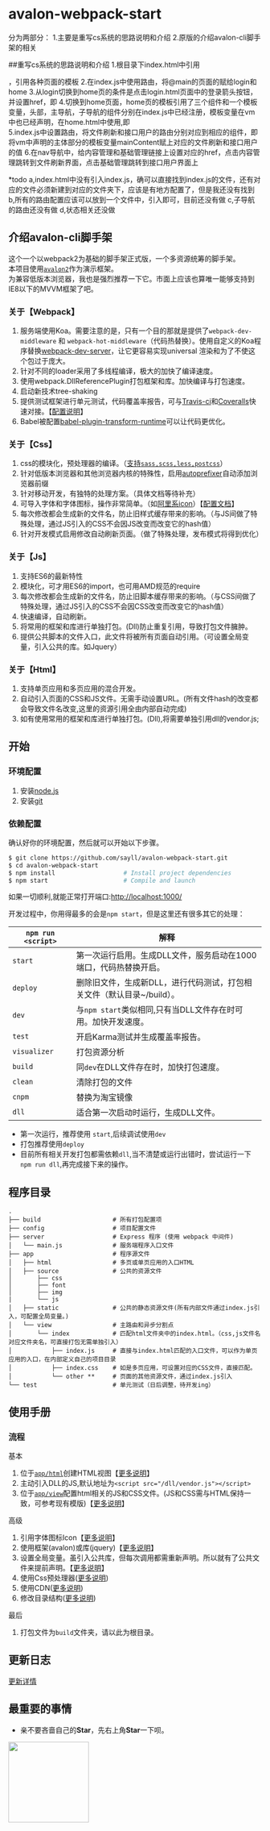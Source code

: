 # avalon-webpack-start
分为两部分：
1.主要是重写cs系统的思路说明和介绍
2.原版的介绍avalon-cli脚手架的相关

##重写cs系统的思路说明和介绍
1.根目录下index.html中引用<div ms-html="@main"></div>，引用各种页面的模板
2.在index.js中使用路由，将@main的页面的赋给login和home
3.从login切换到home页的条件是点击login.html页面中的登录箭头按钮，并设置href，即<a class="btn-arrow" id="login-btn" href="#!/home"></a>
4.切换到home页面，home页的模板引用了三个组件和一个模板变量，头部，主导航，子导航的组件分别在index.js中已经注册，模板变量在vm中也已经声明，在home.html中使用,即<div ms-html="@mainContent"></div>
5.index.js中设置路由，将文件刷新和接口用户的路由分别对应到相应的组件，即将vm中声明的主体部分的模板变量mainContent赋上对应的文件刷新和接口用户的值
6.在nav导航中，给内容管理和基础管理链接上设置对应的href，点击内容管理跳转到文件刷新界面，点击基础管理跳转到接口用户界面上

*todo
a,index.html中没有引入index.js，确可以直接找到index.js的文件，还有对应的文件必须新建到对应的文件夹下，应该是有地方配置了，但是我还没有找到
b,所有的路由配置应该可以放到一个文件中，引入即可，目前还没有做
c,子导航的路由还没有做
d,状态相关还没做


## 介绍avalon-cli脚手架

这个一个以webpack2为基础的脚手架正式版，一个多资源统筹的脚手架。</br>
本项目使用[`avalon2`](https://github.com/RubyLouvre/avalon)作为演示框架。</br>
为兼容低版本浏览器，我也是强烈推荐一下它。市面上应该也算唯一能够支持到IE8以下的MVVM框架了吧。

### 关于【Webpack】
1. 服务端使用Koa。需要注意的是，只有一个目的那就是提供了`webpack-dev-middleware` 和 `webpack-hot-middleware`（代码热替换）。使用自定义的Koa程序替换[webpack-dev-server](https://github.com/webpack/webpack-dev-server)，让它更容易实现universal 渲染和为了不使这个包过于庞大。
2. 针对不同的loader采用了多线程编译，极大的加快了编译速度。
3. 使用webpack.DllReferencePlugin打包框架和库。加快编译与打包速度。
4. 启动新技术tree-shaking
5. 提供测试框架进行单元测试，代码覆盖率报告，可与[Travis-ci](https://travis-ci.org)和[Coveralls](https://coveralls.io)快速对接。【[配置说明](https://github.com/sayll/Sayll_Karma)】
6. Babel被配置[babel-plugin-transform-runtime](https://www.npmjs.com/package/babel-plugin-transform-runtime)可以让代码更优化。

### 关于【Css】
1. css的模块化，预处理器的编译。（[支持`sass,scss,less,postcss`](/docs/loaders)）
2. 针对低版本浏览器和其他浏览器内核的特殊性，启用[autoprefixer](https://github.com/postcss/autoprefixer)自动添加浏览器前缀
3. 针对移动开发，有独特的处理方案。（具体文档等待补充）
4. 可导入字体和字体图标，操作非常简单。（如[阿里系icon](http://www.iconfont.cn/)）【[配置文档](/docs/basics/Icon.md)】
5. 每次修改都会生成新的文件名，防止旧样式缓存带来的影响。（与JS间做了特殊处理，通过JS引入的CSS不会因JS改变而改变它的hash值）
6. 针对开发模式启用修改自动刷新页面。（做了特殊处理，发布模式将得到优化）

### 关于【Js】
1. 支持ES6的最新特性
2. 模块化，可才用ES6的import，也可用AMD规范的require
3. 每次修改都会生成新的文件名，防止旧脚本缓存带来的影响。（与CSS间做了特殊处理，通过JS引入的CSS不会因CSS改变而改变它的hash值）
4. 快速编译，自动刷新。
5. 将常用的框架和库进行单独打包。(Dll)防止重复引用，导致打包文件臃肿。
6. 提供公共脚本的文件入口，此文件将被所有页面自动引用。（可设置全局变量，引入公共的库。如Jquery）

### 关于【Html】
1. 支持单页应用和多页应用的混合开发。
2. 自动引入页面的CSS和JS文件。无需手动设置URL。(所有文件hash的改变都会导致文件名改变,这里的资源引用全由内部自动完成)
3. 如有使用常用的框架和库进行单独打包。(Dll),将需要单独引用dll的vendor.js;

## 开始

### 环境配置
1. 安装[node.js](https://nodejs.org/)
2. 安装[git](https://git-scm.com/)

### 依赖配置
确认好你的环境配置，然后就可以开始以下步骤。

```bash
$ git clone https://github.com/sayll/avalon-webpack-start.git
$ cd avalon-webpack-start
$ npm install                   # Install project dependencies
$ npm start                     # Compile and launch
```

如果一切顺利,就能正常打开端口:[http://localhost:1000/](http://localhost:1000/)

开发过程中，你用得最多的会是`npm start`，但是这里还有很多其它的处理：

|`npm run <script>`|解释|
|------------------|-----------|
|`start`|第一次运行启用。生成DLL文件，服务启动在1000端口，代码热替换开启。|
|`deploy`|删除旧文件，生成新DLL，进行代码测试，打包相关文件（默认目录~/build）。|
|`dev`|与`npm start`类似相同,只有当DLL文件存在时可用。加快开发速度。|
|`test`|开启Karma测试并生成覆盖率报告。|
|`visualizer`|打包资源分析|
|`build`|同`dev`在DLL文件存在时，加快打包速度。|
|`clean`|清除打包的文件|
|`cnpm`|替换为淘宝镜像|
|`dll`|适合第一次启动时运行，生成DLL文件。|
* 第一次运行，推荐使用 `start`,后续调试使用`dev`
* 打包推荐使用`deploy`
* 目前所有相关开发打包都需依赖`dll`,当不清楚或运行出错时，尝试运行一下`npm run dll`,再完成接下来的操作。

## 程序目录

```
.
├── build                    # 所有打包配置项
├── config                   # 项目配置文件
├── server                   # Express 程序 (使用 webpack 中间件)
│   └── main.js              # 服务端程序入口文件
├── app                      # 程序源文件
│   ├── html                 # 多页或单页应用的入口HTML
│   ├── source               # 公共的资源文件
│       ├── css
│       ├── font
│       ├── img
|       └── js              
│   ├── static               # 公共的静态资源文件(所有内部文件通过index.js引入，可配置全局变量。)
│   └── view                 # 主路由和异步分割点
│       └── index            # 匹配html文件夹中的index.html。（css,js文件名对应文件夹名，可直接打包无需单独引入）
│           ├── index.js     # 直接与index.html匹配的入口文件，可以作为单页应用的入口，在内部定义自己的项目目录
│           ├── index.css    # 如是多页应用，可设置对应的CSS文件，直接匹配。
│           └── other **     # 页面的其他资源文件，通过index.js引入
└── test                     # 单元测试（日后调整，待开发ing）
```
## 使用手册

### 流程

基本

1. 位于[`app/html`](/app/html)创建HTML视图【[更多说明](/docs/basics/Html.md)】
2. 主动引入DLL的JS,默认地址为`<script src="/dll/vendor.js"></script>`
3. 位于[`app/view`](/app/view)配置html相关的JS和CSS文件。(JS和CSS需与HTML保持一致，可参考现有模版)【[更多说明](/docs/basics/Views.md)】

高级

1. 引用字体图标Icon【[更多说明](/docs/basics/Icon.md)】
2. 使用框架(avalon)或库(jquery)【[更多说明](/docs/basics/Frame.md)】
3. 设置全局变量。虽引入公共库，但每次调用都需重新声明。所以就有了公共文件来提前声明。【[更多说明](/docs/basics/Common.md)】
4. 使用Css预处理器([更多说明](/docs/loaders))
5. 使用CDN([更多说明](/docs/webpack))
6. 修改目录结构([更多说明](/docs/webpack))

最后

1. 打包文件为`build`文件夹，请以此为根目录。

## 更新日志

[更新详情](/docs/Update.md)

## 最重要的事情

* 亲不要吝啬自己的**Star**，先右上角**Star**一下呗。

<img src='https://gss0.baidu.com/9vo3dSag_xI4khGko9WTAnF6hhy/zhidao/wh%3D600%2C800/sign=405cc666d543ad4ba67b4ec6b2327697/d058ccbf6c81800a80b7b2cdb53533fa838b47a6.jpg' height='160'>

